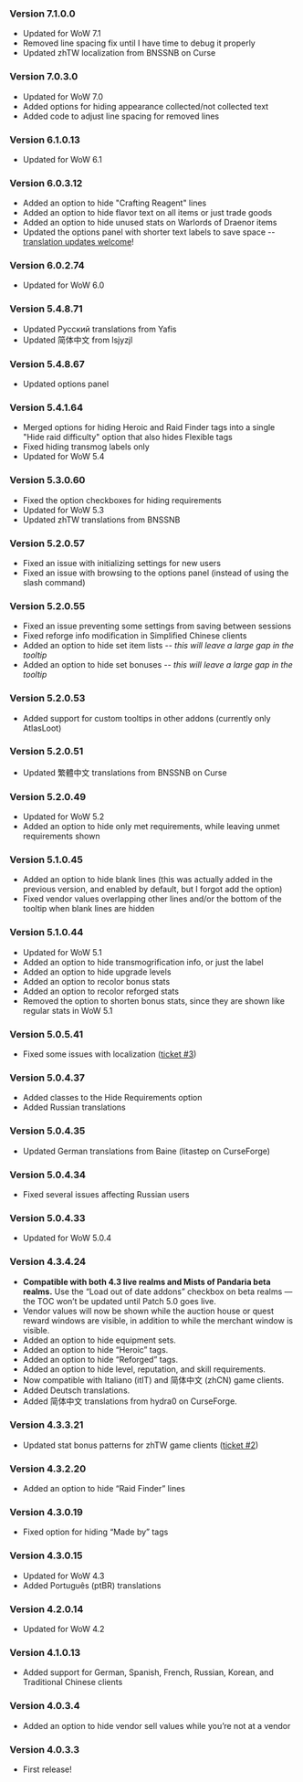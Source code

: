 ### Version 7.1.0.0

* Updated for WoW 7.1
* Removed line spacing fix until I have time to debug it properly
* Updated zhTW localization from BNSSNB on Curse

### Version 7.0.3.0

* Updated for WoW 7.0
* Added options for hiding appearance collected/not collected text
* Added code to adjust line spacing for removed lines

### Version 6.1.0.13

* Updated for WoW 6.1

### Version 6.0.3.12

* Added an option to hide "Crafting Reagent" lines
* Added an option to hide flavor text on all items or just trade goods
* Added an option to hide unused stats on Warlords of Draenor items
* Updated the options panel with shorter text labels to save space -- [translation updates welcome](http://wow.curseforge.com/addons/itemtooltipcleaner/localization/)!

### Version 6.0.2.74

* Updated for WoW 6.0

### Version 5.4.8.71

* Updated Русский translations from Yafis
* Updated 简体中文 from lsjyzjl

### Version 5.4.8.67

* Updated options panel

### Version 5.4.1.64

* Merged options for hiding Heroic and Raid Finder tags into a single "Hide raid difficulty" option that also hides Flexible tags
* Fixed hiding transmog labels only
* Updated for WoW 5.4

### Version 5.3.0.60

* Fixed the option checkboxes for hiding requirements
* Updated for WoW 5.3
* Updated zhTW translations from BNSSNB

### Version 5.2.0.57

* Fixed an issue with initializing settings for new users
* Fixed an issue with browsing to the options panel (instead of using the slash command)

### Version 5.2.0.55

* Fixed an issue preventing some settings from saving between sessions
* Fixed reforge info modification in Simplified Chinese clients
* Added an option to hide set item lists -- *this will leave a large gap in the tooltip*
* Added an option to hide set bonuses -- *this will leave a large gap in the tooltip*


### Version 5.2.0.53

* Added support for custom tooltips in other addons (currently only AtlasLoot)

### Version 5.2.0.51

* Updated 繁體中文 translations from BNSSNB on Curse

### Version 5.2.0.49

* Updated for WoW 5.2
* Added an option to hide only met requirements, while leaving unmet requirements shown

### Version 5.1.0.45

* Added an option to hide blank lines (this was actually added in the previous version, and enabled by default, but I forgot add the option)
* Fixed vendor values overlapping other lines and/or the bottom of the tooltip when blank lines are hidden

### Version 5.1.0.44

* Updated for WoW 5.1
* Added an option to hide transmogrification info, or just the label
* Added an option to hide upgrade levels
* Added an option to recolor bonus stats
* Added an option to recolor reforged stats
* Removed the option to shorten bonus stats, since they are shown like regular stats in WoW 5.1

### Version 5.0.5.41

* Fixed some issues with localization ([ticket #3](http://wow.curseforge.com/addons/itemtooltipcleaner/tickets/3-de-de-client-changes-required/))

### Version 5.0.4.37

* Added classes to the Hide Requirements option
* Added Russian translations

### Version 5.0.4.35

* Updated German translations from Baine (litastep on CurseForge)

### Version 5.0.4.34

* Fixed several issues affecting Russian users

### Version 5.0.4.33

* Updated for WoW 5.0.4

### Version 4.3.4.24

* **Compatible with both 4.3 live realms and Mists of Pandaria beta realms.**
  Use the “Load out of date addons” checkbox on beta realms — the TOC won’t be updated until Patch 5.0 goes live.
* Vendor values will now be shown while the auction house or quest reward windows are visible, in addition to while the merchant window is visible.
* Added an option to hide equipment sets.
* Added an option to hide “Heroic” tags.
* Added an option to hide “Reforged” tags.
* Added an option to hide level, reputation, and skill requirements.
* Now compatible with Italiano (itIT) and 简体中文 (zhCN) game clients.
* Added Deutsch translations.
* Added 简体中文 translations from hydra0 on CurseForge.

### Version 4.3.3.21

* Updated stat bonus patterns for zhTW game clients ([ticket #2](http://wow.curseforge.com/addons/itemtooltipcleaner/tickets/2-failed-to-shrink-green-text-on-zh-tw-client))

### Version 4.3.2.20

* Added an option to hide “Raid Finder” lines

### Version 4.3.0.19

* Fixed option for hiding “Made by” tags

### Version 4.3.0.15

* Updated for WoW 4.3
* Added Português (ptBR) translations

### Version 4.2.0.14

* Updated for WoW 4.2

### Version 4.1.0.13

* Added support for German, Spanish, French, Russian, Korean, and Traditional Chinese clients

### Version 4.0.3.4

* Added an option to hide vendor sell values while you’re not at a vendor

### Version 4.0.3.3

* First release!
